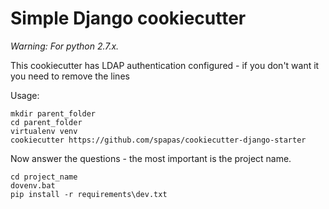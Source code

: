 Simple Django cookiecutter
==========================

*Warning: For python 2.7.x.*

This cookiecutter has LDAP authentication configured - if you don't want it you need to remove the lines



Usage:

```
mkdir parent_folder
cd parent_folder
virtualenv venv
cookiecutter https://github.com/spapas/cookiecutter-django-starter

```

Now answer the questions - the most important is the project name.

```
cd project_name
dovenv.bat
pip install -r requirements\dev.txt

```

